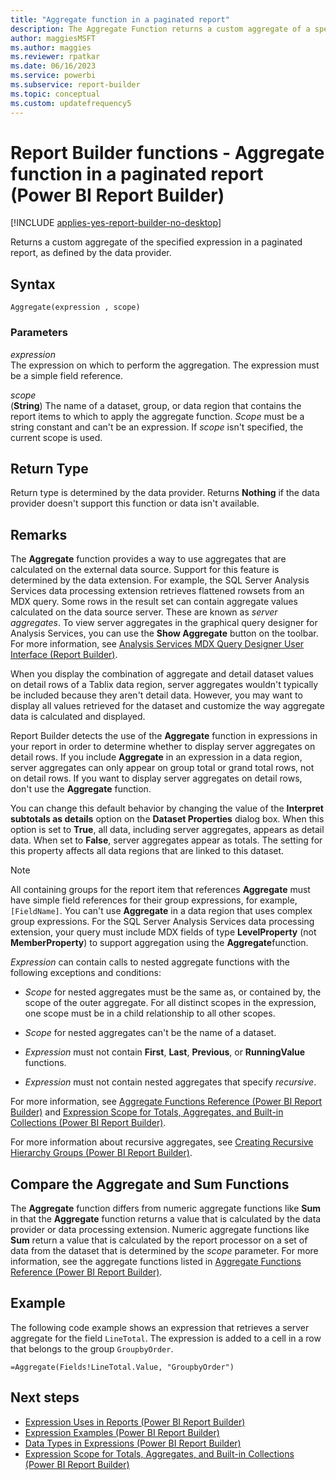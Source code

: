 ```yaml
---
title: "Aggregate function in a paginated report"
description: The Aggregate Function returns a custom aggregate of a specified expression in a paginated report as the expression is defined by the data provider.
author: maggiesMSFT
ms.author: maggies
ms.reviewer: rpatkar
ms.date: 06/16/2023
ms.service: powerbi
ms.subservice: report-builder
ms.topic: conceptual
ms.custom: updatefrequency5
---
```

# Report Builder functions - Aggregate function in a paginated report (Power BI Report Builder)

[!INCLUDE [applies-yes-report-builder-no-desktop](../../includes/applies-yes-report-builder-no-desktop.md)]

  Returns a custom aggregate of the specified expression in a paginated report, as defined by the data provider.

## Syntax

```syntaxsql
Aggregate(expression , scope)
```

### Parameters

*expression*  
The expression on which to perform the aggregation. The expression must be a simple field reference.

*scope*  
(**String**) The name of a dataset, group, or data region that contains the report items to which to apply the aggregate function. *Scope* must be a string constant and can't be an expression. If *scope* isn't specified, the current scope is used.

## Return Type

Return type is determined by the data provider. Returns **Nothing** if the data provider doesn't support this function or data isn't available.

## Remarks

The **Aggregate** function provides a way to use aggregates that are calculated on the external data source. Support for this feature is determined by the data extension. For example, the SQL Server Analysis Services data processing extension retrieves flattened rowsets from an MDX query. Some rows in the result set can contain aggregate values calculated on the data source server. These are known as *server aggregates*. To view server aggregates in the graphical query designer for Analysis Services, you can use the **Show Aggregate** button on the toolbar. For more information, see [Analysis Services MDX Query Designer User Interface (Report Builder)](/previous-versions/sql/).

When you display the combination of aggregate and detail dataset values on detail rows of a Tablix data region, server aggregates wouldn't typically be included because they aren't detail data. However, you may want to display all values retrieved for the dataset and customize the way aggregate data is calculated and displayed.

Report Builder detects the use of the **Aggregate** function in expressions in your report in order to determine whether to display server aggregates on detail rows. If you include **Aggregate** in an expression in a data region, server aggregates can only appear on group total or grand total rows, not on detail rows. If you want to display server aggregates on detail rows, don't use the **Aggregate** function.

You can change this default behavior by changing the value of the **Interpret subtotals as details** option on the **Dataset Properties** dialog box. When this option is set to **True**, all data, including server aggregates, appears as detail data. When set to **False**, server aggregates appear as totals. The setting for this property affects all data regions that are linked to this dataset.

> [!NOTE]  
> All containing groups for the report item that references **Aggregate** must have simple field references for their group expressions, for example, `[FieldName]`. You can't use **Aggregate** in a data region that uses complex group expressions. For the SQL Server Analysis Services data processing extension, your query must include MDX fields of type **LevelProperty** (not **MemberProperty**) to support aggregation using the **Aggregate**function.

*Expression* can contain calls to nested aggregate functions with the following exceptions and conditions:

- *Scope* for nested aggregates must be the same as, or contained by, the scope of the outer aggregate. For all distinct scopes in the expression, one scope must be in a child relationship to all other scopes.

- *Scope* for nested aggregates can't be the name of a dataset.

- *Expression* must not contain **First**, **Last**, **Previous**, or **RunningValue** functions.

- *Expression* must not contain nested aggregates that specify *recursive*.

For more information, see [Aggregate Functions Reference (Power BI Report Builder)](../report-builder-functions-aggregate-functions-reference.md) and [Expression Scope for Totals, Aggregates, and Built-in Collections (Power BI Report Builder)](./expression-scope-for-totals-aggregates-and-built-in-collections.md).

For more information about recursive aggregates, see [Creating Recursive Hierarchy Groups (Power BI Report Builder)](./creating-recursive-hierarchy-groups-report-builder.md).

## Compare the Aggregate and Sum Functions

The **Aggregate** function differs from numeric aggregate functions like **Sum** in that the **Aggregate** function returns a value that is calculated by the data provider or data processing extension. Numeric aggregate functions like **Sum** return a value that is calculated by the report processor on a set of data from the dataset that is determined by the *scope* parameter. For more information, see the aggregate functions listed in [Aggregate Functions Reference (Power BI Report Builder)](../report-builder-functions-aggregate-functions-reference.md).

## Example

The following code example shows an expression that retrieves a server aggregate for the field `LineTotal`. The expression is added to a cell in a row that belongs to the group `GroupbyOrder`.

```
=Aggregate(Fields!LineTotal.Value, "GroupbyOrder")
```

## Next steps

- [Expression Uses in Reports (Power BI Report Builder)](./expression-uses-reports-report-builder.md)
- [Expression Examples (Power BI Report Builder)](./report-builder-expression-examples.md)
- [Data Types in Expressions (Power BI Report Builder)](./data-types-expressions-report-builder.md)
- [Expression Scope for Totals, Aggregates, and Built-in Collections (Power BI Report Builder)](./expression-scope-for-totals-aggregates-and-built-in-collections.md)

